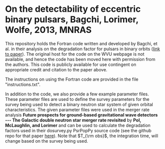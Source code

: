 # On the detectability of eccentric binary pulsars, Bagchi, Lorimer, Wolfe, 2013, MNRAS

This repository holds the Fortran code written and developed by Bagchi, et al. in their analysis on the degradation factor for pulsars in binary orbits ([link to paper](http://adsabs.harvard.edu/abs/2013MNRAS.432.1303B)). The original host for the code on the WVU webpage is not available, and hence the code has been moved here with permission from the authors. This code is publicly available for use contingent on appropriate credit and citation to the paper above.

The instructions on using the Fortran code are provided in the file "instructions.txt". 

In addition to the code, we also provide a few example parameter files. These parameter files are used to define the survey parameters for the survey being used to detect a binary neutron star system of given orbital characteristics. The given parameter files were used in the merger rate analysis **Future prospects for ground-based gravitational wave detectors --- The Galactic double neutron star merger rate revisited** by **Pol, McLaughlin, and Lorimer** and can be used to calculate the degradation factors used in their dosurvey.py PsrPopPy source code (see the github repo for that paper [here](https://github.com/NihanPol/2018-DNS-merger-rate)). Note that $T_{\rm obs}$, the integration time, will change based on the survey being used.
